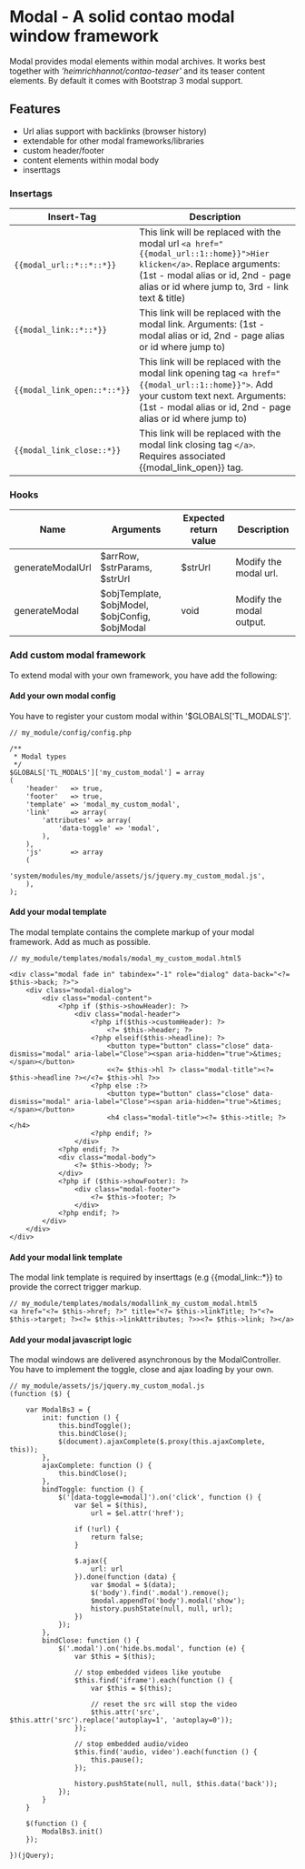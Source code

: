 # Modal - A solid contao modal window framework

Modal provides modal elements within modal archives. It works best together with *'heimrichhannot/contao-teaser'* and its teaser content elements.
By default it comes with Bootstrap 3 modal support.

## Features

- Url alias support with backlinks (browser history)
- extendable for other modal frameworks/libraries
- custom header/footer
- content elements within modal body
- inserttags

### Insertags

 Insert-Tag | Description
 ---------- | ----------
`{{modal_url::*::*::*}}` | This link will be replaced with the modal url `<a href="{{modal_url::1::home}}">Hier klicken</a>`. Replace arguments: (1st - modal alias or id, 2nd - page alias or id where jump to, 3rd - link text & title)
`{{modal_link::*::*}}` | This link will be replaced with the modal link. Arguments: (1st - modal alias or id, 2nd - page alias or id where jump to)
`{{modal_link_open::*::*}}` | This link will be replaced with the modal link opening tag `<a href="{{modal_url::1::home}}">`. Add your custom text next. Arguments: (1st - modal alias or id, 2nd - page alias or id where jump to)
`{{modal_link_close::*}}` | This link will be replaced with the modal link closing tag `</a>`. Requires associated {{modal_link_open}} tag.
 
 
### Hooks

Name | Arguments | Expected return value | Description
 ---------- | ---------- | ---------- | ---------
generateModalUrl | $arrRow, $strParams, $strUrl | $strUrl | Modify the modal url.
generateModal | $objTemplate, $objModel, $objConfig, $objModal | void | Modify the modal output.

### Add custom modal framework

To extend modal with your own framework, you have add the following:

#### Add your own modal config

You have to register your custom modal within '$GLOBALS['TL_MODALS']'.

```
// my_module/config/config.php

/**
 * Modal types
 */
$GLOBALS['TL_MODALS']['my_custom_modal'] = array
(
	'header'   => true,
	'footer'   => true,
	'template' => 'modal_my_custom_modal',
	'link'     => array(
		'attributes' => array(
			'data-toggle' => 'modal',
		),
	),
	'js'       => array
	(
		'system/modules/my_module/assets/js/jquery.my_custom_modal.js',
	),
);
```

#### Add your modal template

The modal template contains the complete markup of your modal framework. Add as much as possible.

```
// my_module/templates/modals/modal_my_custom_modal.html5

<div class="modal fade in" tabindex="-1" role="dialog" data-back="<?= $this->back; ?>">
	<div class="modal-dialog">
		<div class="modal-content">
			<?php if ($this->showHeader): ?>
				<div class="modal-header">
					<?php if($this->customHeader): ?>
						<?= $this->header; ?>
					<?php elseif($this->headline): ?>
						<button type="button" class="close" data-dismiss="modal" aria-label="Close"><span aria-hidden="true">&times;</span></button>
						<<?= $this->hl ?> class="modal-title"><?= $this->headline ?></<?= $this->hl ?>>
					<?php else :?>
						<button type="button" class="close" data-dismiss="modal" aria-label="Close"><span aria-hidden="true">&times;</span></button>
						<h4 class="modal-title"><?= $this->title; ?></h4>
					<?php endif; ?>
				</div>
			<?php endif; ?>
			<div class="modal-body">
				<?= $this->body; ?>
			</div>
			<?php if ($this->showFooter): ?>
				<div class="modal-footer">
					<?= $this->footer; ?>
				</div>
			<?php endif; ?>
		</div>
	</div>
</div>
```

#### Add your modal link template

The modal link template is required by inserttags (e.g {{modal_link::*}} to provide the correct trigger markup. 

```
// my_module/templates/modals/modallink_my_custom_modal.html5
<a href="<?= $this->href; ?>" title="<?= $this->linkTitle; ?>"<?= $this->target; ?><?= $this->linkAttributes; ?>><?= $this->link; ?></a>
```

#### Add your modal javascript logic

The modal windows are delivered asynchronous by the ModalController. You have to implement the toggle, close and ajax loading by your own.

```
// my_module/assets/js/jquery.my_custom_modal.js
(function ($) {

    var ModalBs3 = {
        init: function () {
            this.bindToggle();
            this.bindClose();
            $(document).ajaxComplete($.proxy(this.ajaxComplete, this));
        },
        ajaxComplete: function () {
            this.bindClose();
        },
        bindToggle: function () {
            $('[data-toggle=modal]').on('click', function () {
                var $el = $(this),
                    url = $el.attr('href');

                if (!url) {
                    return false;
                }

                $.ajax({
                    url: url
                }).done(function (data) {
                    var $modal = $(data);
                    $('body').find('.modal').remove();
                    $modal.appendTo('body').modal('show');
                    history.pushState(null, null, url);
                })
            });
        },
        bindClose: function () {
            $('.modal').on('hide.bs.modal', function (e) {
                var $this = $(this);

                // stop embedded videos like youtube
                $this.find('iframe').each(function () {
                    var $this = $(this);

                    // reset the src will stop the video
                    $this.attr('src', $this.attr('src').replace('autoplay=1', 'autoplay=0'));
                });

                // stop embedded audio/video
                $this.find('audio, video').each(function () {
                    this.pause();
                });

                history.pushState(null, null, $this.data('back'));
            });
        }
    }

    $(function () {
        ModalBs3.init()
    });

})(jQuery);

```